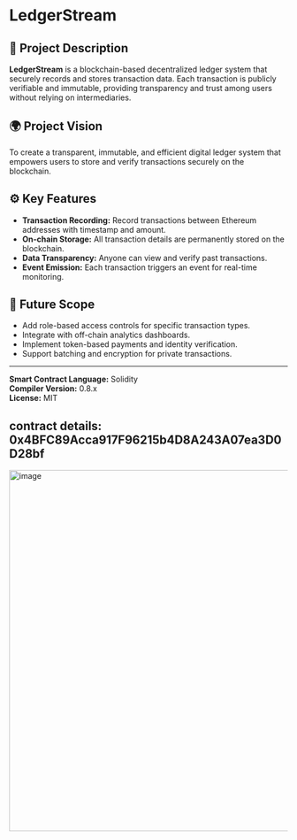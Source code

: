 # LedgerStream

## 🧾 Project Description
**LedgerStream** is a blockchain-based decentralized ledger system that securely records and stores transaction data. Each transaction is publicly verifiable and immutable, providing transparency and trust among users without relying on intermediaries.

## 🌍 Project Vision
To create a transparent, immutable, and efficient digital ledger system that empowers users to store and verify transactions securely on the blockchain.

## ⚙️ Key Features
- **Transaction Recording:** Record transactions between Ethereum addresses with timestamp and amount.
- **On-chain Storage:** All transaction details are permanently stored on the blockchain.
- **Data Transparency:** Anyone can view and verify past transactions.
- **Event Emission:** Each transaction triggers an event for real-time monitoring.

## 🚀 Future Scope
- Add role-based access controls for specific transaction types.
- Integrate with off-chain analytics dashboards.
- Implement token-based payments and identity verification.
- Support batching and encryption for private transactions.

---

**Smart Contract Language:** Solidity  
**Compiler Version:** 0.8.x  
**License:** MIT
## contract details: 0x4BFC89Acca917F96215b4D8A243A07ea3D0D28bf
<img width="1390" height="653" alt="image" src="https://github.com/user-attachments/assets/efe89338-67f3-4e68-9c7d-c54d3fd4b6c0" />
